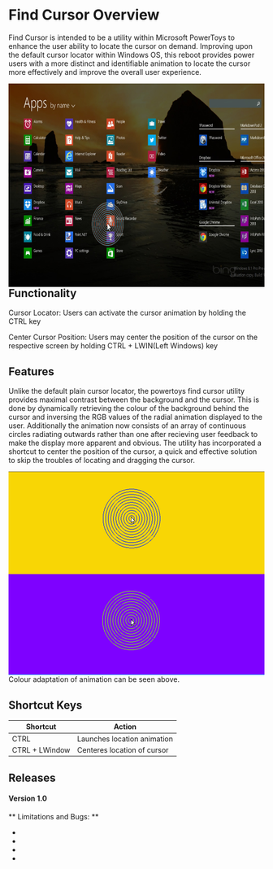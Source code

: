 # Find Cursor Overview

Find Cursor is intended to be a utility within Microsoft PowerToys to enhance the user ability to locate the cursor on demand. Improving upon the default cursor locator within Windows OS, this reboot provides power users with a more distinct and identifiable animation to locate the cursor more effectively and improve the overall user experience. 

<img align="left" width="800" height="400" src="./doc/images/cursor.png" />

<br>

## Functionality 

Cursor Locator: Users can activate the cursor animation by holding the CTRL key

Center Cursor Position: Users may center the position of the cursor on the respective screen by holding CTRL + LWIN(Left Windows) key

## Features

Unlike the default plain cursor locator, the powertoys find cursor utility provides maximal contrast between the background and the cursor. This is done by dynamically retrieving the colour of the background behind the cursor and inversing the RGB values of the radial animation displayed to the user. Additionally the animation now consists of an array of continuous circles radiating outwards rather than one after recieving user feedback to make the display more apparent and obvious. The utility has incorporated a shortcut to center the position of the cursor, a quick and effective solution to skip the troubles of locating and dragging the cursor.

<img align="left" width="800" height="400" src="./doc/images/contrast.png" />

<br>

Colour adaptation of animation can be seen above. 

## Shortcut Keys

| Shortcut      | Action |
| ----------- | ----------- |
| CTRL | Launches location animation |
| CTRL + LWindow | Centeres location of cursor |



## Releases

#### Version 1.0

** Limitations and Bugs: **

- 
- 
- 
- 